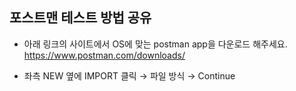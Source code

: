 ##  포스트맨 테스트 방법 공유

- 아래 링크의 사이트에서 OS에 맞는 postman app을 다운로드 해주세요. 
https://www.postman.com/downloads/

- 좌측 NEW 옆에 IMPORT 클릭 → 파일 방식 → Continue




